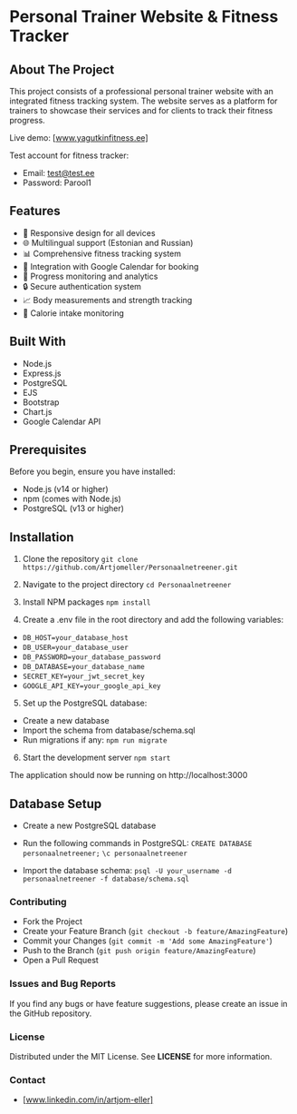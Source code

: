 # Personal Trainer Website & Fitness Tracker

## About The Project

This project consists of a professional personal trainer website with an integrated fitness tracking system. The website serves as a platform for trainers to showcase their services and for clients to track their fitness progress.

Live demo: [www.yagutkinfitness.ee]

Test account for fitness tracker:
- Email: test@test.ee
- Password: Parool1

## Features

- 📱 Responsive design for all devices
- 🌐 Multilingual support (Estonian and Russian)
- 📊 Comprehensive fitness tracking system
- 📅 Integration with Google Calendar for booking
- 💪 Progress monitoring and analytics
- 🔒 Secure authentication system
- 📈 Body measurements and strength tracking
- 🍎 Calorie intake monitoring

## Built With

- Node.js
- Express.js
- PostgreSQL
- EJS
- Bootstrap
- Chart.js
- Google Calendar API

## Prerequisites

Before you begin, ensure you have installed:
- Node.js (v14 or higher)
- npm (comes with Node.js)
- PostgreSQL (v13 or higher)

## Installation

1. Clone the repository
   `git clone https://github.com/Artjomeller/Personaalnetreener.git`

2. Navigate to the project directory
   `cd Personaalnetreener`

3. Install NPM packages
   `npm install`

4. Create a .env file in the root directory and add the following variables:
- `DB_HOST=your_database_host`
- `DB_USER=your_database_user`
- `DB_PASSWORD=your_database_password`
- `DB_DATABASE=your_database_name`
- `SECRET_KEY=your_jwt_secret_key`
- `GOOGLE_API_KEY=your_google_api_key`

5. Set up the PostgreSQL database:
- Create a new database
- Import the schema from database/schema.sql
- Run migrations if any: `npm run migrate`


6. Start the development server
   `npm start`

The application should now be running on http://localhost:3000

## Database Setup
- Create a new PostgreSQL database
- Run the following commands in PostgreSQL:
  `CREATE DATABASE personaalnetreener;`
  `\c personaalnetreener`

- Import the database schema:
  `psql -U your_username -d personaalnetreener -f database/schema.sql`


### Contributing

- Fork the Project
- Create your Feature Branch (`git checkout -b feature/AmazingFeature`)
- Commit your Changes (`git commit -m 'Add some AmazingFeature'`)
- Push to the Branch (`git push origin feature/AmazingFeature`)
- Open a Pull Request

### Issues and Bug Reports
If you find any bugs or have feature suggestions, please create an issue in the GitHub repository.

### License
Distributed under the MIT License. See **LICENSE** for more information.

### Contact
- [www.linkedin.com/in/artjom-eller]